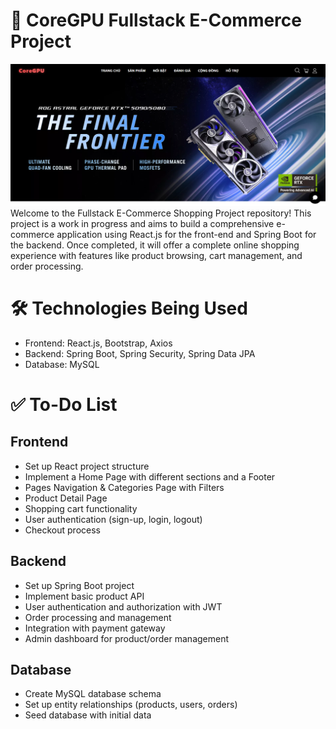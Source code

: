 # 🛒 CoreGPU Fullstack E-Commerce Project
![Home](<frontend\public\images\Home.png>)
Welcome to the Fullstack E-Commerce Shopping Project repository! This project is a work in progress and aims to build a comprehensive e-commerce application using React.js for the front-end and Spring Boot for the backend. Once completed, it will offer a complete online shopping experience with features like product browsing, cart management, and order processing.

# 🛠️ Technologies Being Used
* Frontend: React.js, Bootstrap, Axios
* Backend: Spring Boot, Spring Security, Spring Data JPA
* Database: MySQL

# ✅ To-Do List
## Frontend
 * Set up React project structure
 * Implement a Home Page with different sections and a Footer
 * Pages Navigation & Categories Page with Filters
 * Product Detail Page
 * Shopping cart functionality
 * User authentication (sign-up, login, logout)
 * Checkout process
## Backend
 * Set up Spring Boot project
 * Implement basic product API
 * User authentication and authorization with JWT
 * Order processing and management
 * Integration with payment gateway
 * Admin dashboard for product/order management
## Database
 * Create MySQL database schema
 * Set up entity relationships (products, users, orders)
 * Seed database with initial data